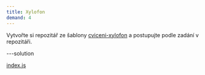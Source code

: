 ```yaml
---
title: Xylofon
demand: 4
---
```


Vytvořte si repozitář ze šablony [cviceni-xylofon](https://github.com/Czechitas-podklady-WEB/cviceni-xylofon) a postupujte podle zadání v repozitáři.

---solution

[index.js](https://github.com/Czechitas-podklady-WEB/cviceni-xylofon/blob/reseni/index.js)
